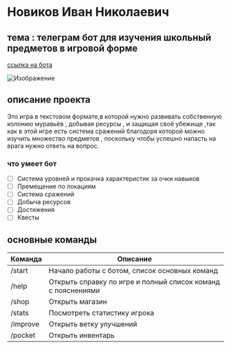 # Новиков Иван Николаевич
## тема : телеграм бот для изучения школьный предметов в игровой форме
 [ссылка на бота](https://t.me/Ant_game_bot)

![Изображение](https://masterpiecer-images.s3.yandex.net/a5744850786b11ee8e447a2f0d1382ba:upscaled)

## описание проекта
Это игра в текстовом формате,в которой нужно развивать 
собственную колонию муравьёв  , добывая ресурсы ,
и защищая своё убежище ,так как в этой игре 
есть система сражений благодоря которой можно
изучить множество предметов , поскольку чтобы успешно
напасть на врага нужно ответь на вопрос.

### что умеет бот
* [ ] Система уровней и прокачка характеристик за очки навыков
* [ ] Премещение по локациям
* [ ] Система сражений
* [ ] Добыча ресурсов
* [ ] Достижения
* [ ] Квесты

## основные команды


| Команда | Описание                                                     |
|---------|--------------------------------------------------------------|
| /start  | Начало работы с ботом, список основных команд                |
| /help	  | Открыть справку по игре и полный список команд с пояснениями |
| /shop   | Открыть магазин                                              |
| /stats	 | Посмотреть статистику игрока                                 |
| /improve     | Открыть ветку улучшений                                      |
| /pocket | 	Открыть инвентарь                                           |


